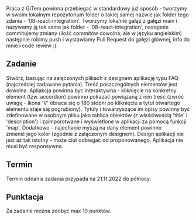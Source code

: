 Praca z GITem powinna przebiegać w standardowy już sposób - tworzymy w swoim lokalnym repozytorium folder o takiej samej nazwie jak folder tego zdania - '08-react-integration'. Tworzymy lokalnie gałąź z gałęzi main i nazywamy ją tak samo jak folder - '08-react-integration', następnie commitujemy zmiany (ilość commitów dowolna, ale w języku angielskim) następnie robimy push i wystawiamy Pull Request do gałęzi głównej, info do mnie i code review :)

## Zadanie

Stwórz, bazując na załączonych plikach z designem aplikację typu FAQ (najcześciej zadawane pytania).
Treść poszczególnych elementów jest dowolna.
Apliakcja powinna byc interaktywna - kliknięcie na konkretny element (tzw. accordion) powinno pokazać powiązaną z nim treść (zwróć uwagę - ikona 'V' obraca się o 180 stopni po kliknięciu a tytuł otwartego elementu staje się pogrubiony). Tytuły i towarzyszące im opisy powinny być zdefinowane w osobnym pliku jako tablica obiektów (z właściwością 'title' i 'description') i zaimporotwane i wyświetlone w aplikacji za pomocą funkcji 'map'. Dodatkowo - najechanie myszą na dany element powinno zmienić jego kolor (zgodnie z załączonym designem).
Design aplikacji nie jest aż tak istotny - może ciut odbiegać od proponowanego. Aplikacja nie musi być responsywna.

## Termin

Termin oddania zadania przypada na 21.11.2022 do północy.

## Punktacja

Za zadanie można zdobyć max 10 punktów.
